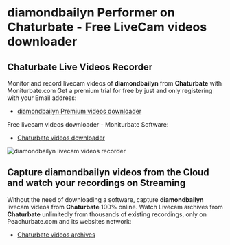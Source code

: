 # diamondbailyn Performer on Chaturbate - Free LiveCam videos downloader

## Chaturbate Live Videos Recorder

Monitor and record livecam videos of **diamondbailyn** from **Chaturbate** with Moniturbate.com
Get a premium trial for free by just and only registering with your Email address:
* [diamondbailyn Premium videos downloader](https://moniturbate.com/request-demo-licence-key.html)

Free livecam videos downloader - Moniturbate Software:
* [Chaturbate videos downloader](https://moniturbate.com/moniturbate-download-software.html)

![diamondbailyn livecam videos recorder](https://peachurnet.com/templates/moniturbate-software.png)


## Capture diamondbailyn videos from the Cloud and watch your recordings on Streaming

Without the need of downloading a software, capture **diamondbailyn** livecam videos from **Chaturbate** 100% online.
Watch Livecam archives from **Chaturbate** unlimitedly from thousands of existing recordings, only on Peachurbate.com and its websites network:
* [Chaturbate videos archives](https://peachurnet.com/)